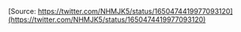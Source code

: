 [Source: https://twitter.com/NHMJK5/status/1650474419977093120](https://twitter.com/NHMJK5/status/1650474419977093120)